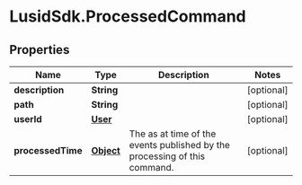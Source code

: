 # LusidSdk.ProcessedCommand

## Properties
Name | Type | Description | Notes
------------ | ------------- | ------------- | -------------
**description** | **String** |  | [optional] 
**path** | **String** |  | [optional] 
**userId** | [**User**](User.md) |  | [optional] 
**processedTime** | [**Object**](.md) | The as at time of the events published by the processing of  this command. | [optional] 


